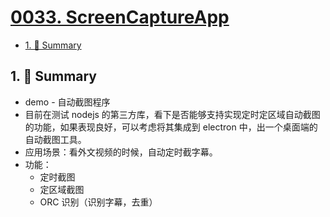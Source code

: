 # [0033. ScreenCaptureApp](https://github.com/Tdahuyou/electron/tree/main/0033.%20ScreenCaptureApp)

<!-- region:toc -->
- [1. 📝 Summary](#1--summary)
<!-- endregion:toc -->
## 1. 📝 Summary
- demo - 自动截图程序
- 目前在测试 nodejs 的第三方库，看下是否能够支持实现定时定区域自动截图的功能，如果表现良好，可以考虑将其集成到 electron 中，出一个桌面端的自动截图工具。
- 应用场景：看外文视频的时候，自动定时截字幕。
- 功能：
  - 定时截图
  - 定区域截图
  - ORC 识别（识别字幕，去重）
